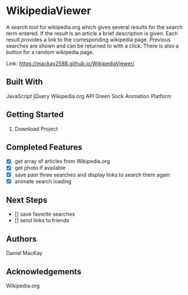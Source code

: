 # WikipediaViewer
A search tool for wikipedia.org which gives several results for the search term entered.
If the result is an article a brief description is given. Each result provides a link to 
the corresponding wikipedia page. Previous searches are shown and can be returned to with a click.
There is also a button for a random wikipedia page.

Link: https://mackay2588.github.io/WikipediaViewer/

## Built With
JavaScript
jQuery
Wikipedia.org API
Green Sock Animation Platform

## Getting Started
1. Download Project

## Completed Features

- [x] get array of articles from Wikipedia.org
- [x] get photo if available 
- [x] save past three searches and display links to search them again
- [x] animate search loading

## Next Steps

- [] save favorite searches
- [] send links to friends

## Authors
Daniel MacKay

## Acknowledgements
Wikipedia.org
